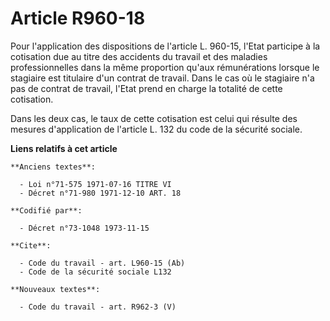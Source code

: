 # Article R960-18

Pour l'application des dispositions de l'article L. 960-15, l'Etat participe à la cotisation due au titre des accidents du
travail et des maladies professionnelles dans la même proportion qu'aux rémunérations lorsque le stagiaire est titulaire d'un
contrat de travail. Dans le cas où le stagiaire n'a pas de contrat de travail, l'Etat prend en charge la totalité de cette
cotisation.

Dans les deux cas, le taux de cette cotisation est celui qui résulte des mesures d'application de l'article L. 132 du code de
la sécurité sociale.

**Liens relatifs à cet article**

	**Anciens textes**:

	  - Loi n°71-575 1971-07-16 TITRE VI
	  - Décret n°71-980 1971-12-10 ART. 18

	**Codifié par**:

	  - Décret n°73-1048 1973-11-15

	**Cite**:

	  - Code du travail - art. L960-15 (Ab)
	  - Code de la sécurité sociale L132

	**Nouveaux textes**:

	  - Code du travail - art. R962-3 (V)
